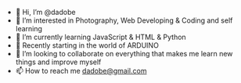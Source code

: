 - 👋 Hi, I’m @dadobe
- 👀 I’m interested in Photography, Web Developing & Coding and self learning
- 🌱 I’m currently learning JavaScript & HTML & Python
- 👻 Recently starting in the world of ARDUINO
- 💞️ I’m looking to collaborate on everything that makes me learn new things and improve myself
- 📫 How to reach me dadobe@gmail.com

<!---
dadobe/dadobe is a ✨ special ✨ repository because its `README.md` (this file) appears on your GitHub profile.
You can click the Preview link to take a look at your changes.
--->
